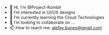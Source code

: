 - 👋 Hi, I’m @Project-Kombil
- 👀 I’m interested in UI/UX designs 
- 🌱 I’m currently learning the Cloud Technologies
- 💞️ I’m looking to collaborate on ...
- 📫 How to reach me: alefay.bunes@gmail.com

<!---
Project-Kombil/Project-Kombil is a ✨ special ✨ repository because its `README.md` (this file) appears on your GitHub profile.
You can click the Preview link to take a look at your changes.
--->

